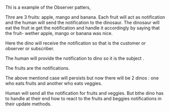 Thi is a example of the Observer patters,

Thre are 3 fruits: apple, mango and banana. Each fruit will act as notification and the human will send the notification 
to the dinosaur. The dinosaur will eat the fruit ie get the notification and handle it accordingly by saying that the 
fruit- wether apple, mango or banana was nice.

Here the dino will receive the notification so that is the customer or observer or subscriber. 

The human will provide the notification to dino so it is the subject . 

The fruits are the notifications. 

The above mentiond case will persists but now there will be 2 dinos : one who eats fruits and another who eats veggies. 

Human will send all the notification for fruits and veggies. But bthe dino has to handle at their end 
how to react to the fruits and beggies notifications in their update methods. 
